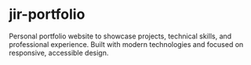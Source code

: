 # jir-portfolio
Personal portfolio website to showcase projects, technical skills, and professional experience. Built with modern technologies and focused on responsive, accessible design.
